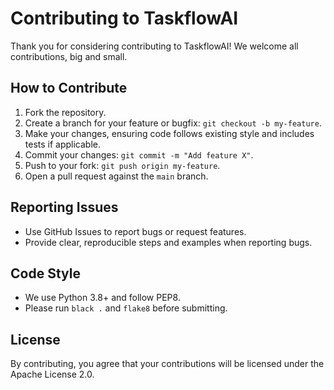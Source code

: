 # Contributing to TaskflowAI

Thank you for considering contributing to TaskflowAI! We welcome all contributions, big and small.

## How to Contribute

1. Fork the repository.
2. Create a branch for your feature or bugfix: `git checkout -b my-feature`.
3. Make your changes, ensuring code follows existing style and includes tests if applicable.
4. Commit your changes: `git commit -m "Add feature X"`.
5. Push to your fork: `git push origin my-feature`.
6. Open a pull request against the `main` branch.

## Reporting Issues

- Use GitHub Issues to report bugs or request features.
- Provide clear, reproducible steps and examples when reporting bugs.

## Code Style

- We use Python 3.8+ and follow PEP8.
- Please run `black .` and `flake8` before submitting.

## License

By contributing, you agree that your contributions will be licensed under the Apache License 2.0.